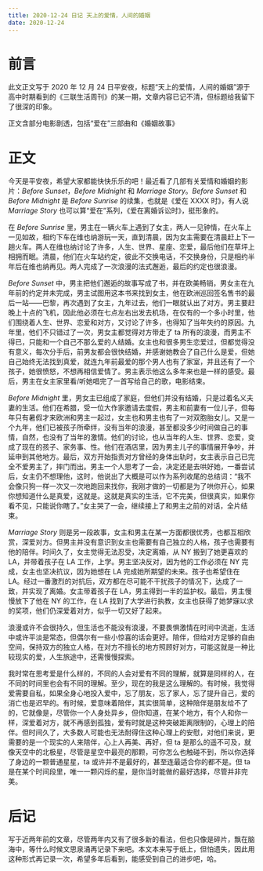 ```yaml
---
title: 2020-12-24 日记 天上的爱情，人间的婚姻
date: 2020-12-24
---
```


# 前言

此文正文写于 2020 年 12 月 24 日平安夜，标题“天上的爱情，人间的婚姻”源于高中时期看到的《三联生活周刊》的某一期，文章内容已记不清，但标题给我留下了很深的印象。

正文含部分电影剧透，包括“爱在”三部曲和《婚姻故事》

# 正文

今天是平安夜，希望大家都能快快乐乐的吧！最近看了几部有关爱情和婚姻的影片：_Before Sunset_，_Before Midnight_ 和 _Marriage Story_。_Before Sunset_ 和 _Before Midnight_ 是 _Before Sunrise_ 的续集，也就是《爱在 XXXX 时》，有人说 _Marriage Story_ 也可以算“爱在”系列，《爱在离婚诉讼时》，挺形象的。

在 _Before Sunrise_ 里，男主在一辆火车上遇到了女主，两人一见钟情，在火车上一见如故，相约下车在维也纳游玩一天，直到清晨，因为女主需要在清晨赶上下一趟火车。两人在维也纳讨论了许多，人生、世界、星座、恋爱，最后他们在草坪上相拥而眠。清晨，他们在火车站约定，彼此不交换电话，不交换身份，只是相约半年后在维也纳再见。两人完成了一次浪漫的法式邂逅，最后的约定也很浪漫。

_Before Sunset_ 中，男主把他们邂逅的故事写成了书，并在欧美畅销，男女主在九年前的约定并未完成，男主试图用这本书来找到女主，他在欧洲巡回签名售书的最后一站——巴黎，再次遇到了女主，九年过去，他们一眼就认出了对方。男主要赶晚上十点的飞机，因此他必须在七点左右出发去机场，在仅有的一个多小时里，他们围绕着人生、世界、恋爱和对方，又讨论了许多，也得知了当年失约的原因。九年里，他们不只错过了一次，男女主都觉得对方带走了 ta 所有的浪漫，而男主不得已，只能和一个自己不那么爱的人结婚。女主也和很多男生恋爱过，但都觉得没有意义，每次分手后，前男友都会很快结婚，并感谢她教会了自己什么是爱，但她自己始终无法找到真爱，就连九年前最爱的那个男人也有了家室，并且还有了一个孩子，她很愤怒，不想再相信爱情了。男主表示他这么多年来也是一样的感受。最后，男主在女主家里看/听她唱完了一首写给自己的歌，电影结束。

_Before Midnight_ 里，男女主已组成了家庭，但他们并没有结婚，只是过着名义夫妻的生活。他们在希腊，受一位大作家邀请去度假，男主和前妻有一位儿子，但每年只有暑假才来欧洲和男主一起过，女主也和男主也有了一对双胞胎女儿。又是一个九年，他们已被孩子所牵绊，没有当年的浪漫，甚至都没多少时间做自己的事情，自然，也没有了当年的激情。他们的讨论，也从当年的人生、世界、恋爱，变成了现在的孩子、家务事、性。他们在酒店里，因为男主儿子的事情展开争吵，并延申到其他地方。最后，双方开始指责对方曾经的身体出轨时，女主表示自己已完全不爱男主了，摔门而出。男主一个人思考了一会，决定还是去哄好她，一番尝试后，女主仍不想理他，这时，他说出了大概是可以作为系列收尾的总结词：“我不会像只狗一样一次又一次地跑回来找你，我刚才做的一切都是为了哄你开心，如果你想知道什么是真爱，这就是。这就是真实的生活，它不完美，但很真实，如果你看不见，只能说你瞎了。”女主哭了一会，继续接上了和男主之前的对话，全片结束。

_Marriage Story_ 则是另一段故事，女主和男主在某一方面都很优秀，也都互相欣赏，深爱对方。但男主并没有意识到女主也需要有自己独立的人格，孩子也需要有他的陪伴。时间久了，女主觉得无法忍受，决定离婚，从 NY 搬到了她更喜欢的 LA，并带着孩子在 LA 工作，上学。男主坚决反对，因为他的工作必须在 NY 完成，女主也坚决抗议，因为她想在 LA 完成她所期望的未来。孩子也希望住在 LA。经过一番激烈的对抗后，双方都在尽可能不干扰孩子的情况下，达成了一致，并实现了离婚。女主带着孩子在 LA，男主得到一半的监护权。最后，男主慢慢放下了他在 NY 的工作，在 LA 找到了大学进行执教，女主也获得了她梦寐以求的奖项，他们仍深爱着对方，似乎一切又好了起来。

浪漫或许不会很持久，但生活也不能没有浪漫，不要畏惧激情在时间中流逝，生活中或许平淡是常态，但偶尔有一些小惊喜的话会更好。陪伴，但给对方足够的自由空间，保持双方的独立人格，在对方不擅长的地方照顾好对方，可能这就是一种比较现实的爱，人生旅途中，还需慢慢探索。

我时常在思考爱是什么样的，不同的人会对爱有不同的理解，就算是同样的人，在不同的时间里也会有不同的理解。至少，现在的我是这么理解的。有时候，我觉得爱需要自私，如果全身心地投入爱中，忘了朋友，忘了家人，忘了提升自己，爱的消亡也是迟早的。有时候，爱意味着陪伴，其实很简单，这种陪伴是朋友给不了的，它就像是，尽管你一个人身处异乡，但你知道，在某个地方，有个人和你一样，深爱着对方，就不再感到孤独，爱有时就是这种突破距离限制的，心理上的陪伴。但时间久了，大多数人可能也无法耐得住这种心理上的安慰，对他们来说，更需要的是一个现实的人来陪伴，心上人再美、再好，但 ta 是那么的遥不可及，就像天空中的北极星，尽管是星空中最亮的那颗，可你怎么也触碰不到，所以你选择了身边的一颗普通星星，ta 或许并不是最好的，甚至连最适合你的都不是。但 ta 是在某个时间段里，唯一一颗闪烁的星，是你当时能做的最好选择，尽管并非完美。

# 后记

写于近两年前的文章，尽管两年内又有了很多新的看法，但也只像是碎片，飘在脑海中，等什么时候文思泉涌再记录下来吧。本文本来写于纸上，但怕遗失，因此用这种形式再记录一次，希望多年后看到，能感受到自己的进步吧，哈。
